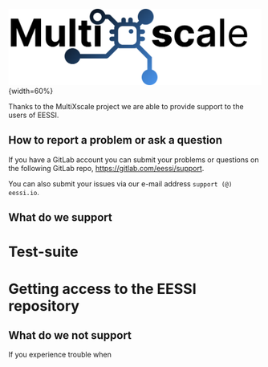 ![MustiXscale logo](img/logos/multixscale_logo.png){width=60%}

Thanks to the MultiXscale project we are able to provide support to the users of EESSI. 

## How to report a problem or ask a question

If you have a GitLab account you can submit your problems or questions on 
the following GitLab repo, https://gitlab.com/eessi/support.

You can also submit your issues via our e-mail address `support (@) eessi.io`.

## What do we support

# Test-suite
# Getting access to the EESSI repository

## What do we not support

If you experience trouble when 


